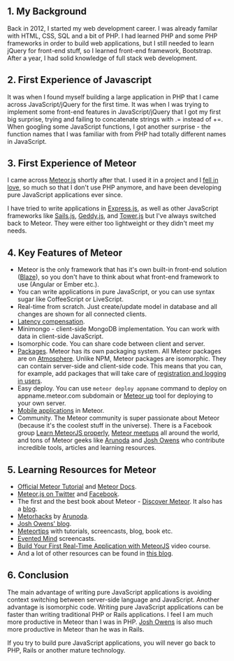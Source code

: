 ## 1. My Background 

Back in 2012, I started my web development career. I was already familar with HTML, CSS, SQL and a bit of PHP. I had learned PHP and some PHP frameworks in order to build web applications, but I still needed to learn jQuery for front-end stuff, so I learned front-end framework, Bootstrap. After a year, I had solid knowledge of full stack web development.

## 2. First Experience of Javascript

It was when I found myself building a large application in PHP that I came across JavaScript/jQuery for the first time. It was when I was trying to implement some front-end features in JavaScript/jQuery that I got my first big surprise, trying and failing to concatenate strings with .= instead of +=. When googling some JavaScript functions, I got another surprise - the function names that I was familiar with from PHP had totally different names in JavaScript.

## 3. First Experience of Meteor

I came across [Meteor.js](https://meteor.com) shortly after that. I used it in a project and I [fell in love](http://meteor.hromnik.com/blog/why-i-love-javascript-and-meteor-js), so much so that I don't use PHP anymore, and have been developing pure JavaScript applications ever since. 

I have tried to write applications in [Express.js](http://expressjs.com/), as well as other JavaScript frameworks like [Sails.js](http://sailsjs.org/), [Geddy.js](http://geddyjs.org/), and [Tower.js](http://tower.github.io/) but I've always switched back to Meteor. They were either too lightweight or they didn't meet my needs. 

## 4. Key Features of Meteor

- Meteor is the only framework that has it's own built-in front-end solution ([Blaze](https://www.meteor.com/blaze)), so you don't have to think about what front-end framework to use (Angular or Ember etc.).
- You can write applications in pure JavaScript, or you can use syntax sugar like CoffeeScript or LiveScript.
- Real-time from scratch. Just create/update model in database and all changes are shown for all connected clients.
- [Latency compensation](https://meteorhacks.com/introduction-to-latency-compensation.html).
- Minimongo - client-side MongoDB implementation. You can work with data in client-side JavaScript.
- Isomorphic code. You can share code between client and server.
- [Packages](http://atmospherejs.com/). Meteor has its own packaging system. All Meteor packages are on [Atmosphere](http://atmospherejs.com/). Unlike NPM, Meteor packages are isomorphic. They can contain server-side and client-side code. This means that you can, for example, add packages that will take care of [registration and logging in users](https://atmospherejs.com/meteor/accounts-ui).
- Easy deploy. You can use `meteor deploy appname` command to deploy on appname.meteor.com subdomain or [Meteor up](https://github.com/arunoda/meteor-up) tool for deploying to your own server.
- [Mobile applications](https://github.com/meteor/meteor/wiki/Meteor-Cordova-Phonegap-integration) in Meteor.
- Community. The Meteor community is super passionate about Meteor (because it's the coolest stuff in the universe). There is a Facebook group [Learn MeteorJS properly](https://www.facebook.com/groups/1498505377066142/), [Meteor meetups](http://meteor.meetup.com/) all around the world, and tons of Meteor geeks like [Arunoda](https://twitter.com/arunoda) and [Josh Owens](https://twitter.com/joshowens) who contribute incredible tools, articles and learning resources.  

## 5. Learning Resources for Meteor

- [Official Meteor Tutorial](https://www.meteor.com/install) and [Meteor Docs](http://docs.meteor.com/#/full/).
- [Meteor.js on Twitter](twitter.com/meteorjs) and [Facebook](https://www.facebook.com/meteorjs).
- The first and the best book about Meteor - [Discover Meteor](https://www.discovermeteor.com/). It also has a [blog](https://www.discovermeteor.com/blog).
- [Metorhacks](https://meteorhacks.com/) by [Arunoda](https://twitter.com/arunoda).
- [Josh Owens' blog](http://joshowens.me/).
- [Meteortips](http://meteortips.com/tutorials/) with tutorials, screencasts, blog, book etc.
- [Evented Mind](https://www.eventedmind.com/) screencasts.
- [Build Your First Real-Time Application with MeteorJS](udemy.com/build-your-first-real-time-web-application-with-meteorjs/) video course.
- And a lot of other resources can be found in [this blog](https://www.yauh.de/best-learning-resources-for-meteorjs/).

## 6. Conclusion

The main advantage of writing pure JavaScript applications is avoiding context switching between server-side language and JavaScript. Another advantage is isomorphic code. Writing pure JavaScript applications can be faster than writing traditional PHP or Rails applications. I feel I am much more productive in Meteor than I was in PHP. [Josh Owens](http://differential.com/blog/meteor-killin-rails) is also much more productive in Meteor than he was in Rails.

If you try to build pure JavaScript applications, you will never go back to PHP, Rails or another mature technology.

